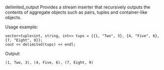 delimited_output
Provides a stream inserter that recursively outputs the contents of aggregate objects such as pairs, tuples and container-like objects.

Usage example:
```
vector<tuple<int, string, int>> tups = {{1, "Two", 3}, {4, "Five", 6}, {7, "Eight", 9}};
cout << delimited(tups) << endl;
```
Output:
```
(1, Two, 3), (4, Five, 6), (7, Eight, 9)
```
